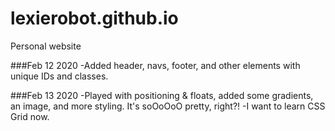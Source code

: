# lexierobot.github.io
Personal website

###Feb 12 2020
-Added header, navs, footer, and other elements with unique IDs and classes.

###Feb 13 2020
-Played with positioning & floats, added some gradients, an image, and more styling. It's soOoOoO pretty, right?!
-I want to learn CSS Grid now.
